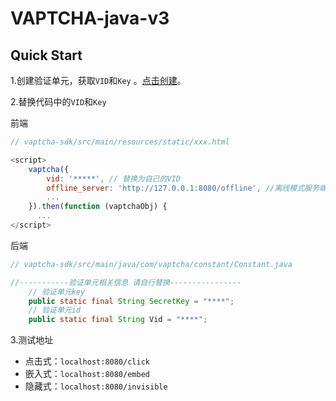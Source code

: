 # VAPTCHA-java-v3


## Quick Start

1.创建验证单元，获取`VID`和`Key` 。[点击创建](https://management.vaptcha.com/manage)。

2.替换代码中的`VID`和`Key`

前端

```javascript
// vaptcha-sdk/src/main/resources/static/xxx.html

<script>
    vaptcha({
        vid: '*****', // 替换为自己的VID
    	offline_server: 'http://127.0.0.1:8080/offline', //离线模式服务端地址 
     	...
    }).then(function (vaptchaObj) {
      ...
</script>
```

后端

```java
// vaptcha-sdk/src/main/java/com/vaptcha/constant/Constant.java

//-----------验证单元相关信息 请自行替换----------------
    // 验证单元key
    public static final String SecretKey = "****"; 
    // 验证单元id
    public static final String Vid = "****"; 
```

3.测试地址

* 点击式：`localhost:8080/click`
* 嵌入式：`localhost:8080/embed`
* 隐藏式：`localhost:8080/invisible`


